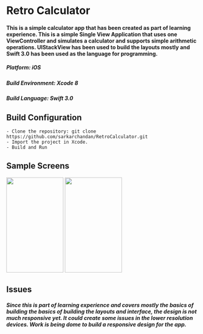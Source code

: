 # Retro Calculator

#### This is a simple calculator app that has been created as part of learning experience. This is a simple Single View Application that uses one ViewController and simulates a calculator and supports simple arithmetic operations. UIStackView has been used to build the layouts mostly and Swift 3.0 has been used as the language for programming.

##### Platform: iOS
##### Build Environment: Xcode 8
##### Build Language: Swift 3.0

## Build Configuration

```
- Clone the repository: git clone https://github.com/sarkarchandan/RetroCalculator.git
- Import the project in Xcode.
- Build and Run
```

## Sample Screens

<img src="https://user-images.githubusercontent.com/19269229/27009300-b584674c-4e8a-11e7-821e-4f7750b6741f.png" width="150" height="250">
<img src="https://user-images.githubusercontent.com/19269229/27009307-cac3d9ee-4e8a-11e7-8364-4835c69d6c6d.png" width="150" height="250">

## Issues
##### Since this is part of learning experience and covers mostly the basics of building the basics of building the layouts and interface, the design is not much responsive yet. It could create some issues in the lower resolution devices. Work is being dome to build a responsive design for the app.

